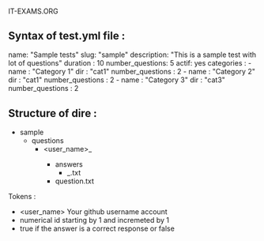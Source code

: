 ####
IT-EXAMS.ORG
####

Syntax of test.yml file :
---------------------------


  name: "Sample tests"
  slug: "sample"
  description: "This is a sample test with lot of questions"
  duration : 10
  number_questions: 5
  actif: yes
  categories :
    - name : "Category 1"
      dir : "cat1"
      number_questions : 2
    - name : "Category 2"
      dir : "cat1"
      number_questions : 2
    - name : "Category 3"
      dir : "cat3"
      number_questions : 2


Structure of dire :
---------------------------
   * sample
      *  questions
          *  <user_name>_<id>
               * answers
                   * <id>_<bool>.txt
                * question.txt

Tokens :
- <user_name> Your github username account
- <id>  numerical id starting by 1 and incremeted by 1
- <bool> true if the answer is a correct response or false